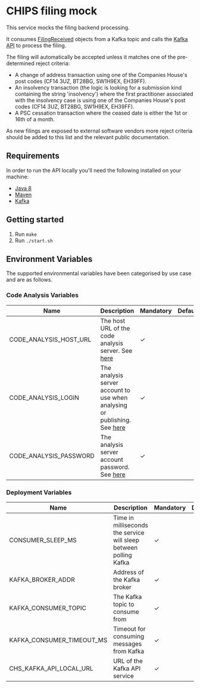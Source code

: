 CHIPS filing mock
==========
This service mocks the filing backend processing. 

It consumes [FilingReceived](https://github.com/companieshouse/chs-kafka-schemas/blob/master/schemas/filing-received.avsc) objects from a Kafka topic and calls the [Kafka API](https://github.com/companieshouse/chs-kafka-api) to process the filing.

The filing will automatically be accepted unless it matches one of the pre-determined reject criteria:
- A change of address transaction using one of the Companies House's post codes (CF14 3UZ, BT28BG, SW1H9EX, EH39FF).
- An insolvency transaction (the logic is looking for a submission kind containing the string 'insolvency') where the first practitioner associated with the insolvency case is using one of the Companies House's post codes (CF14 3UZ, BT28BG, SW1H9EX, EH39FF).
- A PSC cessation transaction where the ceased date is either the 1st or 16th of a month.

As new filings are exposed to external software vendors more reject criteria should be added to this list and the relevant public documentation. 

Requirements
------------
In order to run the API locally you'll need the following installed on your machine:

- [Java 8](http://www.oracle.com/technetwork/java/javase/downloads/jdk8-downloads-2133151.html)
- [Maven](https://maven.apache.org/download.cgi)
- [Kafka](https://kafka.apache.org)


Getting started
---------------
1. Run `make`
2. Run `./start.sh`

## Environment Variables
The supported environmental variables have been categorised by use case and are as follows.

### Code Analysis Variables
| Name                   | Description                                                                                                                               | Mandatory | Default | Example          |
|------------------------|-------------------------------------------------------------------------------------------------------------------------------------------|-----------|---------|------------------|
| CODE_ANALYSIS_HOST_URL | The host URL of the code analysis server. See [here](https://docs.sonarqube.org/display/SONAR/Analysis+Parameters)                        | ✓         |         | http://HOST:PORT |
| CODE_ANALYSIS_LOGIN    | The analysis server account to use when analysing or publishing. See [here](https://docs.sonarqube.org/display/SONAR/Analysis+Parameters) | ✓         |         | login            |
| CODE_ANALYSIS_PASSWORD | The analysis server account password. See [here](https://docs.sonarqube.org/display/SONAR/Analysis+Parameters)                            | ✓         |         | password         |

### Deployment Variables
| Name                      | Description                                                       | Mandatory | Default               | Example |
|---------------------------|-------------------------------------------------------------------|-----------|-----------------------|---------|
| CONSUMER_SLEEP_MS         | Time in milliseconds the service will sleep between polling Kafka | ✓         || 10000                 |     |
| KAFKA_BROKER_ADDR         | Address of the Kafka broker                                       | ✓         || localhost:9092        |     |
| KAFKA_CONSUMER_TOPIC      | The Kafka topic to consume from                                   | ✓         || filing-received       |     |
| KAFKA_CONSUMER_TIMEOUT_MS | Timeout for consuming messages from Kafka                         | ✓         || 100                   |     |
| CHS_KAFKA_API_LOCAL_URL   | URL of the Kafka API service                                      | ✓         || http://localhost:9000 |     |

